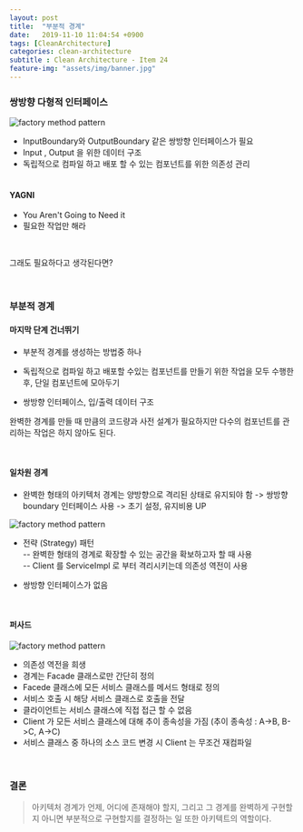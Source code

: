 ```yaml
---
layout: post
title:  "부분적 경계"
date:   2019-11-10 11:04:54 +0900
tags: [CleanArchitecture]
categories: clean-architecture
subtitle : Clean Architecture - Item 24
feature-img: "assets/img/banner.jpg"
---
```


### 쌍방향 다형적 인터페이스

![factory method pattern](/assets/images/post/191110/(8).png)

- InputBoundary와 OutputBoundary 같은 쌍방향 인터페이스가 필요
- Input , Output 을 위한 데이터 구조 
- 독립적으로 컴파일 하고 배포 할 수 있는 컴포넌트를 위한 의존성 관리 
<br><br>
#### YAGNI

- You Aren't Going to Need it 
- 필요한 작업만 해라 

<br>

그래도 필요하다고 생각된다면?

<br>

### 부분적 경계

#### 마지막 단계 건너뛰기

- 부분적 경계를 생성하는 방법중 하나 

- 독립적으로 컴파일 하고 배포할 수있는 컴포넌트를 만들기 위한 작업을 모두 수행한 후, 단일 컴포넌트에 모아두기 
- 쌍방향 인터페이스, 입/출력 데이터 구조 

완벽한 경계를 만들 때 만큼의 코드량과 사전 설계가 필요하지만 다수의 컴포넌트를 관리하는 작업은 하지 않아도 된다. 

<br>

#### 일차원 경계

- 완벽한 형태의 아키텍처 경계는 양방향으로 격리된 상태로 유지되야 함 -> 쌍방향 boundary 인터페이스 사용 -> 초기 설정, 유지비용 UP

![factory method pattern](/assets/images/post/191110/(9).png)

- 전략 (Strategy) 패턴<br>
-- 완벽한 형태의 경계로 확장할 수 있는 공간을 확보하고자 할 때 사용 <br>
-- Client 를 ServiceImpl 로 부터 격리시키는데 의존성 역전이 사용<br>

- 쌍방향 인터페이스가 없음

<br>

#### 퍼사드

![factory method pattern](/assets/images/post/191110/(10).png)

- 의존성 역전을 희생
- 경계는 Facade 클래스로만 간단히 정의
- Facede 클래스에 모든 서비스 클래스를 메서드 형태로 정의 
- 서비스 호출 시 해당 서비스 클래스로 호출을 전달
- 클라이언트는 서비스 클래스에 직접 접근 할 수 없음
- Client 가 모든 서비스 클래스에 대해 추이 종속성을 가짐 (추이 종속성 : A->B, B->C, A->C)
- 서비스 클래스 중 하나의 소스 코드 변경 시 Client 는 무조건 재컴파일

<br>

### 결론

> 아키텍처 경계가 언제, 어디에 존재해야 할지, 그리고 그 경계를 완벽하게 구현할지 아니면 부분적으로 구현할지를 결정하는 일 또한 아키텍트의 역할이다.

